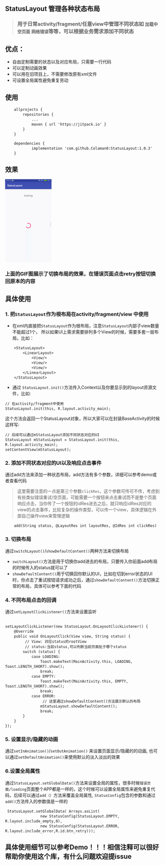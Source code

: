 ## **StatusLayout 管理各种状态布局**
> ### 用于日常activity/fragment/任意view中管理不同状态如 `加载中` `空页面` `网络错误`等等，可以根据业务需求添加不同状态    


## 优点：
* 自由定制需要的状态以及对应布局，只需要一行代码
* 可以定制动画效果
* 可以用在旧项目上，不需要修改原有xml文件
* 可设置全局属性避免重复劳动

## 使用

```
    allprojects {
        repositories {
            ...
            maven { url 'https://jitpack.io' }
        }
    }
 ```
    
```
	dependencies {
	        implementation 'com.github.Colaman0:StatusLayout:1.0.3'
	}
```


## 效果
<img src="https://raw.githubusercontent.com/Colaman0/StatusLayout/master/screenshot/screenshot.gif" width = "30%" />

### 上面的GIF图展示了切换布局的效果，在错误页面点击retry按钮切换回原本的内容

## 具体使用
### 1.    把`StatusLayout`作为根布局在activity/fragment/view 中使用 

* 在xml内直接把`StatusLayout`作为根布局，注意`StatusLayout`内部子view数量不能超过1个，
所以如果UI上需求需要排列多个View的时候，需要多套一层布局，比如：  

```
    <StatusLayout>
        <LinearLayout>    
            <View/>        
            <View/>
            <View/>
        </LinearLayout>
    </StatusLayout>
```

* 通过 `StatusLayout.init()`方法传入Context以及你要显示到的layout资源文件，比如:   

```
// 在activity/fragment中使用  
StatusLayout.init(this, R.layout.activity_main);
```

这个方法会返回一个StatusLayout对象，所以大家可以在封装BaseActivity的时候这样写:  

```
// 后续可以通过mStatusLayout添加不同状态对应的UI  
StatusLayout mStatusLayout = StatusLayout.init(this, R.layout.activity_main);   
setContentView(mStatusLayout);
```     
            
### 2. 添加不同状态对应的UI以及响应点击事件

通过add方法来添加一种状态布局，add方法有多个参数，详细可以参考demo或者查看代码  
>这里需要注意的一点是第三个参数`clickRes`，这个参数可传可不传，考虑到有些类似错误重试/空页面，可能需要一个按钮来点击重试而不是整个页面响应点击，当你传了一个按钮的idRes进去之后，就只响应idRes对应的view的点击事件，比较复杂的操作类型，可以传一个view，具体逻辑在外部自己操作view来管理逻辑


```
    add(String status, @LayoutRes int layoutRes, @IdRes int clickRes)
```


### 3. 切换布局
通过`switchLayout()`/`showDefaultContent()`两种方法来切换布局  

* `switchLayout()`方法是用于切换你add进去的布局，只要传入你前面add布局的时候传入的status就可以了
* `showDefaultContent()`用于切换回你默认的UI，比如在切到error状态的UI时，你点击了重试按钮请求成功之后，通过`showDefaultContent()`方法切换正常的布局，具体可以参考下面的代码    

### 4. 不同布局点击的回调

通过`setLayoutClickListener()`方法来设置监听   

```

setLayoutClickListener(new StatusLayout.OnLayoutClickListener() {
    @Override
    public void OnLayoutClick(View view, String status) {
         // View: 对应status的rootView  
         // status:当前status,可以判断当前页面处于哪个status
        switch (status) {
            case LOADING:
                Toast.makeText(MainActivity.this, LOADING, Toast.LENGTH_SHORT).show();
                break;
            case EMPTY:
                Toast.makeText(MainActivity.this, EMPTY, Toast.LENGTH_SHORT).show();
                break;
            case ERROR:  
                 // 这里通过showDefaultContent()方法展示默认的布局
                mStatusLayout.showDefaultContent();
                break;
        }
    }
});
```

### 5. 设置显示/隐藏的动画
通过`setInAnimation()`/`setOutAnimation()` 来设置页面显示/隐藏的的动画, 也可以通过`setDefaultAnimation()`来使用默认的淡入淡出的效果



### 6.设置全局属性
通过`StatusLayout.setGlobalData()`方法来设置全局的属性，很多时候`错误页面/loading`页面整个APP都是一样的，这个时候可以设置全局属性来避免重复代码，后续可以通过`add（）`方法来覆盖全局属性, `StatusConfig`包含的参数和通过`add()`方法传入的参数值是一样的

```
 StatusLayout.setGlobalData( Arrays.asList(
                new StatusConfig(StatusLayout.EMPTY, R.layout.include_empty,0),
                new StatusConfig(StatusLayout.ERROR, R.layout.include_error,R.id.btn_retry)));
```

## 具体使用细节可以参考Demo！！！相信注释可以很好帮助你使用这个库，有什么问题欢迎提issue

